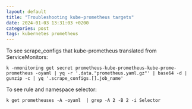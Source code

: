 ```yaml
---
layout: default
title: "Troubleshooting kube-prometheus targets"
date: 2024-01-03 13:31:03 +0200
categories: post
tags: kubernetes prometheus
---
```


To see scrape_configs that kube-prometheus translated from ServiceMonitors:

```
k -nmonitoring get secret prometheus-kube-prometheus-kube-prome-prometheus -oyaml | yq -r '.data."prometheus.yaml.gz"' | base64 -d | gunzip -c | yq '.scrape_configs.[].job_name'
```

To see rule and namespace selector:

```
k get prometheuses -A -oyaml  | grep -A 2 -B 2 -i Selector
```
